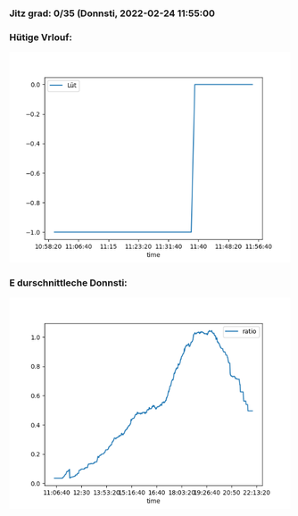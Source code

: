### Jitz grad: 0/35 (Donnsti, 2022-02-24 11:55:00

### Hütige Vrlouf:
![Graph](Today.png)

### E durschnittleche Donnsti:
![Graph](Donnsti.png)